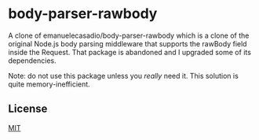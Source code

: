# body-parser-rawbody

A clone of emanuelecasadio/body-parser-rawbody which is a clone of the original Node.js body parsing middleware that supports
the rawBody field inside the Request. That package is abandoned and I upgraded some of its dependencies.

Note: do not use this package unless you _really_ need it. This solution
is quite memory-inefficient.

## License

[MIT](LICENSE)
